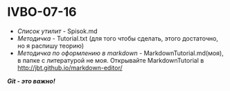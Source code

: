 # IVBO-07-16
* *Список утилит* - Spisok.md
* *Методичка* - Tutorial.txt (для того чтобы сделать, этого достаточно, но я распишу теорию)
* *Методичка по оформлению в markdown* - MarkdownTutorial.md(моя), в папке с литературой не моя.
Открывайте MarkdownTutorial в http://jbt.github.io/markdown-editor/

***Git - это важно!*** 
